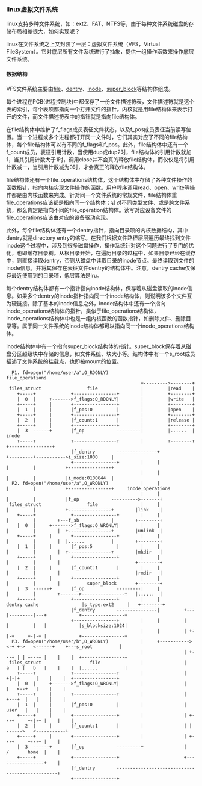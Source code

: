 ### linux虚拟文件系统
linux支持多种文件系统，如：ext2、FAT、NTFS等，由于每种文件系统磁盘的存储布局相差很大，如何实现呢？

linux在文件系统之上又封装了一层：虚拟文件系统（VFS，Virtual FileSystem）。它对底层所有文件系统进行了抽象，提供一组操作函数来操作底层文件系统。

#### 数据结构
VFS文件系统主要由[file](https://github.com/plpan/linux/blob/master/include/linux/fs.h#L576)、[dentry](https://github.com/plpan/linux/blob/master/include/linux/dcache.h#L83)、[inode](https://github.com/plpan/linux/blob/master/include/linux/fs.h#L426)、[super_block](https://github.com/plpan/linux/blob/master/include/linux/fs.h#L754)等结构体组成。

每个进程在PCB(进程控制块)中都保存了一份文件描述符表，文件描述符就是这个表的索引，每个表项都指向一个打开文件的指针。内核就是用file结构体来表示打开的文件，而文件描述符表中的指针就是指向file结构体。

在file结构体中维护了f_flags成员表征文件状态，以及f_pos成员表征当前读写位置。当一个进程或多个进程都打开同一文件时，它们其实对应了不同的file结构体，每个file结构体可以有不同的f_flags和f_pos。此外，file结构体中还有一个f_count成员，表征引用计数，当使用dup或dup2时，file结构体的引用计数就加1，当其引用计数大于1时，调用close并不会真的释放file结构体，而仅仅是将引用计数减一，当引用计数减为0时，才会真正的释放file结构体。

file结构体还有一个file_operations结构体，这个结构体中存储了各种文件操作的函数指针，指向内核实现文件操作的函数。用户程序调用read、open、write等操作都是由内核函数来完成。针对同一个文件系统的常规文件，file结构体重file_operations应该都是指向同一个结构体；针对不同类型文件、或是跨文件系统，那么肯定是指向不同的file_operation结构体。读写对应设备文件的file_operations应该由对应的设备驱动实现。

此外，每个file结构体还有一个dentry指针，指向目录项的内核数据结构，其中dentry就是directory entry的缩写。在我们根据文件路径层层遍历最终找到文件inode这个过程中，涉及到很多磁盘操作，操作系统针对这个问题进行了专门的优化，也即缓存目录树。从根目录开始，在遍历目录的过程中，如果目录已经在缓存中，则直接读取dentry，否则从磁盘中读取目录的inode节点。最终读取到文件的inode信息，并将其保存在表征文件dentry的结构体中。注意，dentry cache仅保存最近使用到的目录项，低层算法是lru。

每个dentry结构体都有一个指针指向inode结构体，保存着从磁盘读取的inode信息。如果多个dentry的inode指针指向同一个inode结构体，则说明该多个文件互为硬链接。除了基本的inode信息之外，inode结构体中还有一个指向inode_operations结构体的指针，类似于file_operations结构体，inode_operations结构体中也是一组内核函数的函数指针，如删除文件、删除目录等。属于同一文件系统的inode结构体都可以指向同一个inode_operations结构体。

inode结构体中有一个指向super_block结构体的指针。super_block保存着从磁盘分区超级块中存储的信息，如文件系统、块大小等。结构体中有一个s_root成员描述了文件系统的挂载点，也即被mount的位置。

```
  P1. fd=open("/home/user/a",O_RDONLY)                   file_operations
                                                  +--------->--------+
 files_struct                 file                |         |read    |
    +-----+             +----------------+        |         +--------+
    |  0  |     +------->f_flags:O_RDONLY|        |         |write   |
    +-----+     |       +----------------+        |         +--------+
    |  1  |     |       |f_pos:0         |        |         |open    |
    +-----+     |       +----------------+        |         +--------+
    |  2  |     |       |f_count:1       |        |         |release |
    +-----+     |       +----------------+        |         +--------+
    |  3  ------+       |f_op            ---------|         |......  |                            inode
    +-----+             +----------------+        |         +--------+                      +----------------+
                        |f_dentry        ---------------+             +---------+----------->i_size:1000     |
                        +----------------+        |     |             |         |           +----------------+
                                                  |     |             |         |           |i_mode:0100644  |
  P2. fd=open("/home/user/a",O_WRONLY)            |     |             |         |           +----------------+     inode_operations
                                                  |     |             |         |           |f_op            ---------->-------+
 files_struct                 file                |     |             |         |           +----------------+        |link    |
    +-----+             +----------------+        |     |             |         |        +---f_sb            |        +--------+
    |  0  |     +------->f_flags:O_WRONLY|        |     |             |         |        |  +----------------+        |unlink  |
    +-----+     |       +----------------+        |     |             |         |        |  |......          |        +--------+
    |  1  |     |       |f_pos:5         |        |     |             |         |        |  +----------------+        |mkdir   |
    +-----+     |       +----------------+        |     |             |         |        |                            +--------+
    |  2  |     |       |f_count:1       |        |     |             |         |        |                            |rmdir   |
    +-----+     |       +----------------+        |     |             |         |        |          super_block       +--------+
    |  3  ------+       |f_op            ---------|     |             |         |        +------->----------------+   |......  |
    +-----+             +----------------+        |     |            dentry cache                |s_type:ext2     |   +--------+
                        |f_dentry        ---------------|         +---|---------|---+            +----------------+
                        +----------------+        |     |         |   |         |   |            |s_blocksize:1024|
                                                  |     |         | +-|-+     +-|-+ |            +----------------+
  P3. fd=open("/home/user/b",O_WRONLY)            |     +----------->   <-+ +->   <------+    +---s_root          |
                                                  |               | +---+ | | +---+ |    |    |  +----------------+
 files_struct                  file               |               |   a   | |   b   |    |    |  |......          |
    +-----+             +----------------+        |               |      +|-|+      |    |    |  +----------------+
    |  0  |     +------->f_flags:O_WRONLY|        |               |      |   <--+   |    |    |
    +-----+     |       +----------------+        |               |      +---+  |   |    |    |
    |  1  |     |       |f_pos:0         |        |               |      user   |   |    |    |
    +-----+     |       +----------------+        |               | +---+     +-|-+ |    |    |
    |  2  |     |       |f_count:1       |        |               | |   ------>   <-----------+
    +-----+     |       +----------------+        |               | +---+     +---+ |    |
    |  3  ------+       |f_op            ---------+               |   /       home  |    |
    +-----+             +----------------+                        +-----------------+    |
                        |f_dentry        ------------------------------------------------+
                        +----------------+
```
